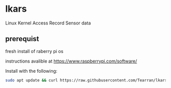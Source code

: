 # lkars
Linux Kernel Access Record Sensor data

## prerequist

fresh install of raberry pi os

instructions avalible at https://www.raspberrypi.com/software/

Install with the following:
```bash
sudo apt update && curl https://raw.githubusercontent.com/Tearran/lkars/master/install.bash | sudo bash
```
